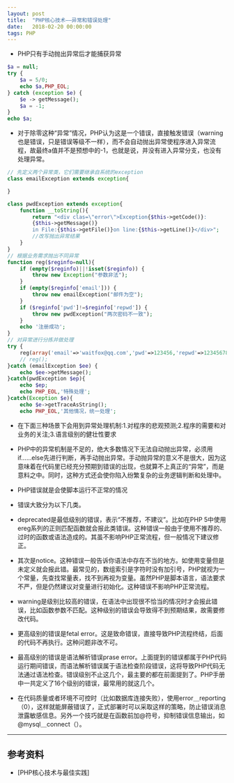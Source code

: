 ```yaml
---
layout: post
title:  "PHP核心技术——异常和错误处理"
date:   2018-02-20 00:00:00
tags: PHP
---
```


- PHP只有手动抛出异常后才能捕获异常

```php
$a = null;
try {
    $a = 5/0;
    echo $a,PHP_EOL;
} catch (exception $e) {
    $e -> getMessage();
    $a = -1;
}
echo $a;
```
- 对于除零这种“异常”情况，PHP认为这是一个错误，直接触发错误（warning也是错误，只是错误等级不一样），而不会自动抛出异常使程序进入异常流程，故最终a值并不是预想中的-1，也就是说，并没有进入异常分支，也没有处理异常。

```php
// 先定义两个异常类，它们需要继承自系统的exception
class emailException extends exception{

}

class pwdException extends exception{
    function __toString(){
        return "<div clas=\"error\">Exception{$this->getCode()}:
        {$this->getMessage()}
        in File:{$this->getFile()}on line:{$this->getLine()}</div>";
        //改写抛出异常结果
    }
}
// 根据业务需求抛出不同异常
function reg($reginfo=null){
    if (empty($reginfo)||!isset($reginfo)) {
        throw new Exception("参数非法");
    }
    if (empty($reginfo['email'])) {
        throw new emailException("邮件为空");
    }
    if ($reginfo['pwd']!=$reginfo['repwd']) {
        throw new pwdException("两次密码不一致");
    }
    echo '注册成功';
}
// 对异常进行分拣并做处理
try {
    reg(array('email'=>'waitfox@qq.com','pwd'=>123456,'repwd'=>12345678));
    // reg();
}catch (emailException $ee) {
    echo $ee->getMessage();
}catch(pwdException $ep){
    echo $ep;
    echo PHP_EOL,'特殊处理';
}catch(Exception $e){
    echo $e->getTraceAsString();
    echo PHP_EOL,'其他情况，统一处理';
```

- 在下面三种场景下会用到异常处理机制:1.对程序的悲观预测;2.程序的需要和对业务的关注;3.语言级别的健壮性要求
- PHP中的异常机制是不足的，绝大多数情况下无法自动抛出异常，必须用if……else先进行判断，再手动抛出异常。手动抛异常的意义不是很大，因为这意味着在代码里已经充分预期到错误的出现，也就算不上真正的“异常”，而是意料之中。同时，这种方式还会使你陷入纷繁复杂的业务逻辑判断和处理中。

- PHP错误就是会使脚本运行不正常的情况

- 错误大致分为以下几类。
- deprecated是最低级别的错误，表示“不推荐，不建议”。比如在PHP 5中使用ereg系列的正则匹配函数就会报此类错误。这种错误一般由于使用不推荐的、过时的函数或语法造成的。其虽不影响PHP正常流程，但一般情况下建议修正。
- 其次是notice。这种错误一般告诉你语法中存在不当的地方。如使用变量但是未定义就会报此错。最常见的，数组索引是字符时没有加引号，PHP就视为一个常量，先查找常量表，找不到再视为变量。虽然PHP是脚本语言，语法要求不严，但是仍然建议对变量进行初始化。这种错误不影响PHP正常流程。
- warning是级别比较高的错误，在语法中出现很不恰当的情况时才会报此错误，比如函数参数不匹配。这种级别的错误会导致得不到预期结果，故需要修改代码。
- 更高级别的错误是fetal error。这是致命错误，直接导致PHP流程终结，后面的代码不再执行。这种问题非改不可。
- 最高级别的错误是语法解析错误prase error。上面提到的错误都属于PHP代码运行期间错误，而语法解析错误属于语法检查阶段错误，这将导致PHP代码无法通过语法检查。错误级别不止这几个，最主要的都在前面提到了。PHP手册中一共定义了16个级别的错误，最常用的就这几个。

- 在代码质量或者环境不可控时（比如数据库连接失败），使用error＿reporting（0），这样就能屏蔽错误了，正式部署时可以采取这样的策略，防止错误消息泄露敏感信息。另外一个技巧就是在函数前加@符号，抑制错误信息输出，如@mysql＿connect（）。

---

## 参考资料

* [PHP核心技术与最佳实践]
